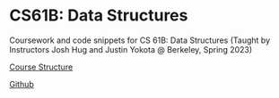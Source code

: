 # CS61B: Data Structures
Coursework and code snippets for CS 61B: Data Structures (Taught by Instructors Josh Hug and Justin Yokota @ Berkeley, Spring 2023)

[Course Structure](https://sp23.datastructur.es/)

[Github](https://github.com/Berkeley-CS61B)
